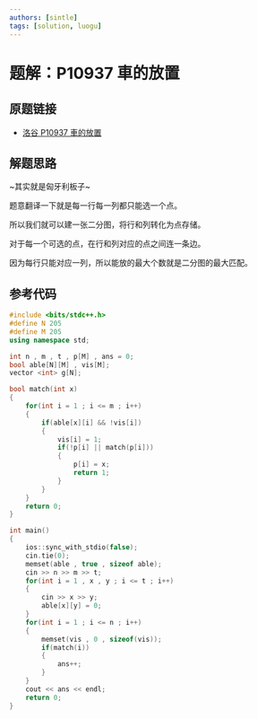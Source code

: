 ```yaml
---
authors: [sintle]
tags: [solution, luogu]
---
```


# 题解：P10937 車的放置

## 原题链接

- [洛谷 P10937 車的放置](https://www.luogu.com.cn/problem/P10937)

<!-- truncate -->

## 解题思路

~其实就是匈牙利板子~

题意翻译一下就是每一行每一列都只能选一个点。

所以我们就可以建一张二分图，将行和列转化为点存储。

对于每一个可选的点，在行和列对应的点之间连一条边。

因为每行只能对应一列，所以能放的最大个数就是二分图的最大匹配。

## 参考代码

```cpp
#include <bits/stdc++.h>
#define N 205
#define M 205
using namespace std;

int n , m , t , p[M] , ans = 0;
bool able[N][M] , vis[M];
vector <int> g[N];

bool match(int x)
{
    for(int i = 1 ; i <= m ; i++)
    {
        if(able[x][i] && !vis[i])
        {
            vis[i] = 1;
            if(!p[i] || match(p[i]))
            {
                p[i] = x;
                return 1;
            }
        }
    }
    return 0;
}

int main()
{
    ios::sync_with_stdio(false);
    cin.tie(0);
    memset(able , true , sizeof able);
    cin >> n >> m >> t;
    for(int i = 1 , x , y ; i <= t ; i++)
    {
        cin >> x >> y;
        able[x][y] = 0;
    }
    for(int i = 1 ; i <= n ; i++)
    {
        memset(vis , 0 , sizeof(vis));
        if(match(i))
        {
            ans++;
        }
    }
    cout << ans << endl;
    return 0;
}
```
